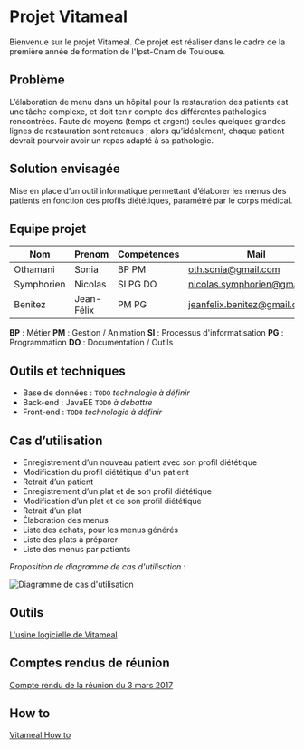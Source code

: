 # Projet Vitameal

Bienvenue sur le projet Vitameal. Ce projet est réaliser dans le cadre de la première année de formation de l'Ipst-Cnam de Toulouse.

## Problème

L’élaboration de menu dans un hôpital pour la restauration des patients est une tâche complexe, et doit tenir compte des différentes pathologies rencontrées. Faute de moyens (temps et argent) seules quelques grandes lignes de restauration sont retenues ; alors qu’idéalement, chaque patient devrait pourvoir avoir un repas adapté à sa pathologie.

## Solution envisagée 

Mise en place d’un outil informatique permettant d’élaborer les menus des patients en fonction des profils diététiques, paramétré par le corps médical.

## Equipe projet

|Nom       |Prenom    |Compétences|Mail                                                               |
|----------|----------|-----------|-------------------------------------------------------------------|
|Othamani  |Sonia     |BP PM      |[oth.sonia@gmail.com](mailto:oth.sonia@gmail.com)                  |
|Symphorien|Nicolas   |SI PG DO   |[nicolas.symphorien@gmail.com](mailto:nicolas.symphorien@gmail.com)|
|Benitez   |Jean-Félix|PM PG      |[jeanfelix.benitez@gmail.com](mailto:jeanfelix.benitez@gmail.com)  |


**BP** : Métier **PM** : Gestion / Animation **SI** : Processus d'informatisation **PG** : Programmation **DO** : Documentation / Outils  

## Outils et techniques

- Base de données : `TODO` *technologie à définir*
- Back-end : JavaEE `TODO` *à debattre*
- Front-end : `TODO` *technologie à définir*

## Cas d’utilisation

- Enregistrement d’un nouveau patient avec son profil diététique
- Modification du profil diététique d'un patient
- Retrait d’un patient
- Enregistrement d’un plat et de son profil diététique
- Modification d’un plat et de son profil diététique
- Retrait d’un plat
- Élaboration des menus
- Liste des achats, pour les menus générés
- Liste des plats à préparer
- Liste des menus par patients

*Proposition de diagramme de cas d'utilisation* :

![Diagramme de cas d'utilisation](https://seikomi.github.io/Vitameal/doc/UseCaseDiagram.svg)

## Outils

[L'usine logicielle de Vitameal](doc/outils/outils.md)

## Comptes rendus de réunion

[Compte rendu de la réunion du 3 mars 2017](doc/CompteRendu_20170303/CompteRendu.md)

## How to

[Vitameal How to](doc/how_to.md)

